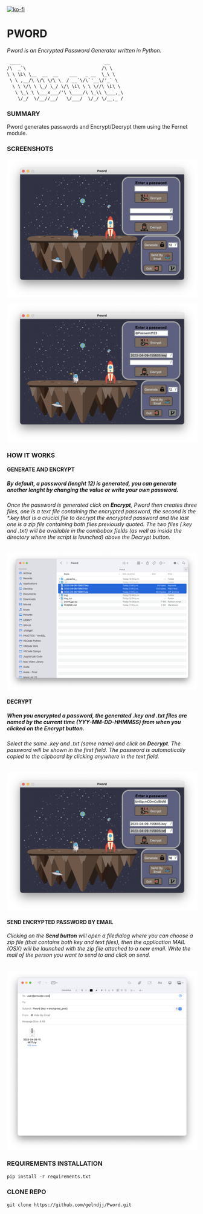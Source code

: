 [![ko-fi](https://ko-fi.com/img/githubbutton_sm.svg)](https://ko-fi.com/Z8Z6KMSBT)

# PWORD
_Pword is an Encrypted Password Generator written in Python._

```
 ____                               __     
/\  _`\                            /\ \    
\ \ \L\ \__  __  __    ___   _ __  \_\ \   
 \ \ ,__/\ \/\ \/\ \  / __`\/\`'__\/'_` \  
  \ \ \/\ \ \_/ \_/ \/\ \L\ \ \ \//\ \L\ \ 
   \ \_\ \ \___x___/'\ \____/\ \_\\ \___,_\
    \/_/  \/__//__/   \/___/  \/_/ \/__,_ /
```
### SUMMARY
Pword generates passwords and Encrypt/Decrypt them using the Fernet module.
### SCREENSHOTS

![Screenshot](https://github.com/gelndjj/Pword/blob/main/img/main.png)

![Screenshot](https://github.com/gelndjj/Pword/blob/main/img/main2.png)

### HOW IT WORKS 

####  GENERATE AND ENCRYPT
##### By default, a password (lenght 12) is generated, you can generate another lenght by changing the value or write your own password.
###### Once the password is generated click on **Encrypt**, Pword then creates three files, one is a text file containing the encrypted password, the second is the *.key that is a crucial file to decrypt the encrypted password and the last one is a zip file containing both files previously quoted. The two files (.key and .txt) will be available in the combobox fields (as well as inside the directory where the script is launched) above the Decrypt button.

![Screenshot](https://github.com/gelndjj/Pword/blob/main/img/files.png)

#### DECRYPT
##### When you encrypted a password, the generated .key and .txt files are named by the current time (YYY-MM-DD-HHMMSS) **from when you clicked on the Encrypt button**.
###### Select the same .key and .txt (same name) and click on **Decrypt**. The password will be shown in the first field. The password is automatically copied to the clipboard by clicking anywhere in the text field.

![Screenshot](https://github.com/gelndjj/Pword/blob/main/img/decrypt.png)

#### SEND ENCRYPTED PASSWORD BY EMAIL
###### Clicking on the **Send button** will open a filedialog where you can choose a zip file (that contains both key and text files), then the application MAIL (OSX) will be launched with the zip file attached to a new email. Write the mail of the person you want to send to and click on send.

![Screenshot](https://github.com/gelndjj/Pword/blob/main/img/send.png)

### REQUIREMENTS INSTALLATION
```
pip install -r requirements.txt
```
### CLONE REPO
```
git clone https://github.com/gelndjj/Pword.git
```

